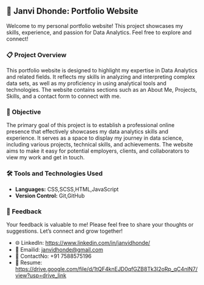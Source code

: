 ## 🚀 Janvi Dhonde: Portfolio Website

Welcome to my personal portfolio website! This project showcases my skills, experience, and passion for Data Analytics. Feel free to explore and connect!

### 📋 Project Overview

This portfolio website is designed to highlight my expertise in Data Analytics and related fields. It reflects my skills in analyzing and interpreting complex data sets, as well as my proficiency in using analytical tools and technologies. The website contains sections such as an About Me, Projects, Skills, and a contact form to connect with me.

### 🎯 Objective

The primary goal of this project is to establish a professional online presence that effectively showcases my data analytics skills and experience. It serves as a space to display my journey in data science, including various projects, technical skills, and achievements. The website aims to make it easy for potential employers, clients, and collaborators to view my work and get in touch.

### 🛠️ Tools and Technologies Used

- **Languages:** CSS,SCSS,HTML,JavaScript
- **Version Control:** Git,GitHub

### 📝 Feedback

Your feedback is valuable to me! Please feel free to share your thoughts or suggestions. Let’s connect and grow together!

- 🌐 LinkedIn: https://www.linkedin.com/in/janvidhonde/
- 📧 Emailid: janvidhonde@gmail.com
- 📱 ContactNo: +91 7588575196
- 📝 Resume: https://drive.google.com/file/d/1tQF4knEJD0qfGZB8Tk3l2oRp_qC4nlN7/view?usp=drive_link
